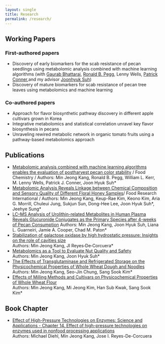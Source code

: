 ```yaml
---
layout: single
title: Research
permalink: /research/
---
```


## Working Papers

### First-authored papers
* Discovery of early biomarkers for the scab resistance of pecan seedlings using metabolomic analysis combined with machine learning algorithms (with [Gaurab Bhattarai](https://scholar.google.com/citations?user=wbwJubIAAAAJ&hl=en&oi=sra), [Ronald B. Pegg](https://scholar.google.com/citations?hl=en&user=EDDiqYgAAAAJ&view_op=list_works&sortby=pubdate), Lenny Wells, [Patrick Conner](https://scholar.google.com/citations?hl=ko&user=OG_3ojIAAAAJ&view_op=list_works&sortby=pubdate),and my advisor [Joonhyuk Suh](https://scholar.google.com/citations?hl=ko&user=Xxs0MeIAAAAJ))
* Discovery of mature biomarkers for scab resistance of pecan tree leaves using metabolomics and machine learning 
### Co-authored papers 
* Approach for flavor biosynthetic pathway discovery in different apple cultivars grown in Korea
* Integrative metabolomics and statistical correlation unravel key flavor biosynthesis in pecans
* Unraveling rewired metabolic network in organic tomato fruits using a pathway-based metabolomics approach
  
## Publications
* [Metabolomic analysis combined with machine learning algorithms enables the evaluation of postharvest pecan color stability](https://doi.org/10.1016/j.foodchem.2024.140814) / Food Chemistry /
  Authors: Min Jeong Kang, Ronald B. Pegg, William L. Kerr, M. Lenny Wells, Patrick J. Conner, Joon Hyuk Suh*
* [Metabolomic Analysis Reveals Linkage between Chemical Composition and Sensory Quality of Different Floral Honey Samples](https://doi.org/10.1016/j.foodres.2023.113454)/ Food Research International / Authors: Min Jeong Kang, Keup-Rae Kim, Keono Kim, Aria G. Morrill, Chuleui Jung, Sukjun Sun, Dong-Hee Lee, Joon Hyuk Suh*, Jeehye Sung*
* [LC–MS Analysis of Urolithin-related Metabolites in Human Plasma Reveals Glucuronide Conjugates as the Primary Species after 4-weeks of Pecan Consumption](https://doi.org/10.31665/JFB.2023.18336) 
  Authors: Min Jeong Kang, Joon Hyuk Suh, Liana L. Guarneiri, Jamie A. Cooper, Chad M. Paton*
* [Stabilization of galactose oxidase by high hydrostatic pressure: Insights on the role of cavities size](https://doi.org/10.1002/bit.28715)  
  Authors: Min Jeong Kang, JI Reyes‐De‐Corcuera*
* [Metabolomics as a Tool to Evaluate Nut Quality and Safety](https://doi.org/10.1016/j.tifs.2022.11.002)  
  Authors: Min Jeong Kang, Joon Hyuk Suh*
* [The Effects of Transglutaminase and Refrigerated Storage on the Physicochemical Properties of Whole Wheat Dough and Noodles](https://doi.org/10.3390/foods10071675)  
  Authors: Min Jeong Kang, Seo-Jin Chung, Sang Sook Kim*
* [Effects of Milling Methods and Cultivars on Physicochemical Properties of Whole Wheat Flour](https://doi.org/10.1155/2019/3416905)  
  Authors: Min Jeong Kang, Mi Jeong Kim, Han Sub Kwak, Sang Sook Kim*

## Book Chapter
* [Effect of High-Pressure Technologies on Enzymes: Science and Applications - Chapter 14. Effect of high-pressure technologies on enzymes used in nonfood processing applications](https://doi.org/10.1016/B978-0-323-98386-0.00007-5)  
  Authors: Michael Diehl, Min Jeong Kang, Jose I. Reyes-De-Corcuera
